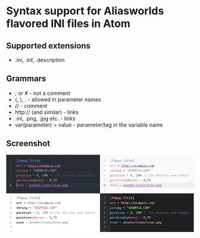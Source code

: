 # Syntax support for Aliasworlds flavored INI files in Atom

## Supported extensions
* .ini, .inf, .description

## Grammars
* ; or # - not a comment
* (, ), . - allowed in parameter names
* // - comment
* http:// (and similar) - links
* .ini, .png, .jpg etc. - links
* var(parameter) = value - parameter/tag in the variable name

## Screenshot

![Screenshot](screenshot.png)
